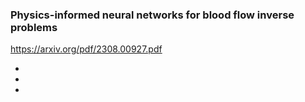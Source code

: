 ### Physics-informed neural networks for blood flow inverse problems

<https://arxiv.org/pdf/2308.00927.pdf>

-
-
-
